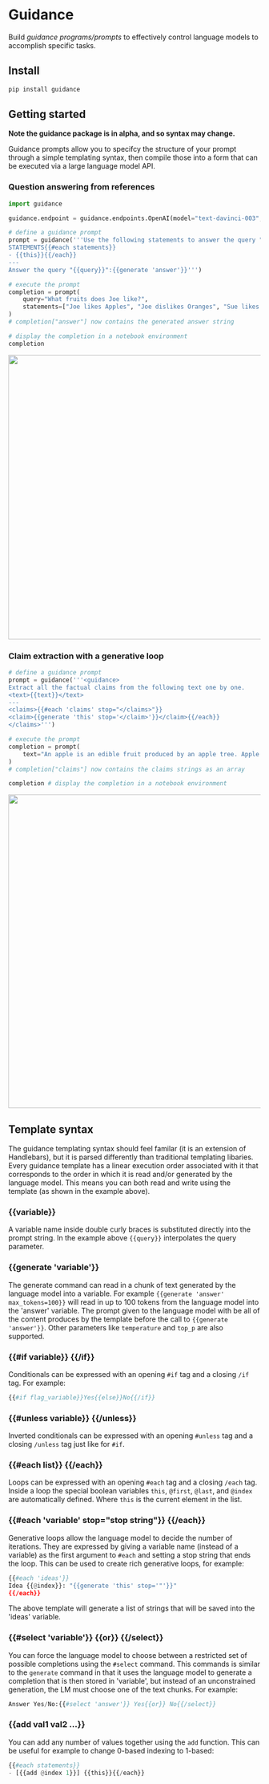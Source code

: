# Guidance

Build *guidance programs/prompts* to effectively control language models to accomplish specific tasks. 

## Install

```python
pip install guidance
```

## Getting started

**Note the guidance package is in alpha, and so syntax may change.**

Guidance prompts allow you to specifcy the structure of your prompt through a simple templating syntax, then compile those into a form that can be executed via a large language model API. 

### Question answering from references
```python
import guidance

guidance.endpoint = guidance.endpoints.OpenAI(model="text-davinci-003", token=TOKEN)

# define a guidance prompt
prompt = guidance('''Use the following statements to answer the query "{{query}}".
STATEMENTS{{#each statements}}
- {{this}}{{/each}}
---
Answer the query "{{query}}":{{generate 'answer'}}''')

# execute the prompt
completion = prompt(
    query="What fruits does Joe like?",
    statements=["Joe likes Apples", "Joe dislikes Oranges", "Sue likes Bananas"]
)
# completion["answer"] now contains the generated answer string

# display the completion in a notebook environment
completion
```
<img width="567" src="https://raw.githubusercontent.com/slundberg/guidance/master/docs/artwork/demo_output.png" />

### Claim extraction with a generative loop
```python
# define a guidance prompt
prompt = guidance('''<guidance>
Extract all the factual claims from the following text one by one.
<text>{{text}}</text>
---
<claims>{{#each 'claims' stop="</claims>"}}
<claim>{{generate 'this' stop='</claim>'}}</claim>{{/each}}
</claims>''')

# execute the prompt
completion = prompt(
    text="An apple is an edible fruit produced by an apple tree. Apple trees are cultivated worldwide and are the most widely grown species in the genus Malus. "
)
# completion["claims"] now contains the claims strings as an array

completion # display the completion in a notebook environment
```
<img width="625" src="https://raw.githubusercontent.com/slundberg/guidance/master/docs/artwork/gen_loop_demo.png" />


## Template syntax

The guidance templating syntax should feel familar (it is an extension of Handlebars), but it is parsed differently than traditional templating libaries. Every guidance template has a linear execution order associated with it that corresponds to the order in which it is read and/or generated by the language model. This means you can both read and write using the template (as shown in the example above).

### {{variable}}
A variable name inside double curly braces is substituted directly into the prompt string. In the example above `{{query}}` interpolates the query parameter.

### {{generate 'variable'}}
The generate command can read in a chunk of text generated by the language model into a variable. For example `{{generate 'answer' max_tokens=100}}` will read in up to 100 tokens from the language model into the 'answer' variable. The prompt given to the language model with be all of the content produces by the template before the call to `{{generate 'answer'}}`. Other parameters like `temperature` and `top_p` are also supported.

### {{#if variable}} {{/if}}
Conditionals can be expressed with an opening `#if` tag and a closing `/if` tag. For example:
```python
{{#if flag_variable}}Yes{{else}}No{{/if}}
```

### {{#unless variable}} {{/unless}}
Inverted conditionals can be expressed with an opening `#unless` tag and a closing `/unless` tag just like for `#if`.

### {{#each list}} {{/each}}
Loops can be expressed with an opening `#each` tag and a closing `/each` tag. Inside a loop the special boolean variables `this`, `@first`, `@last`, and `@index` are automatically defined. Where `this` is the current element in the list.

### {{#each 'variable' stop="stop string"}} {{/each}}
Generative loops allow the language model to decide the number of iterations. They are expressed by giving a variable name (instead of a variable) as the first argument to `#each` and setting a stop string that ends the loop. This can be used to create rich generative loops, for example:
```python
{{#each 'ideas'}}
Idea {{@index}}: "{{generate 'this' stop='"'}}"
{{/each}}
```
The above template will generate a list of strings that will be saved into the 'ideas' variable.

### {{#select 'variable'}} {{or}} {{/select}}
You can force the language model to choose between a restricted set of possible completions using the `#select` command. This commands is similar to the `generate` command in that it uses the language model to generate a completion that is then stored in 'variable', but instead of an unconstrained generation, the LM must choose one of the text chunks. For example:
```python
Answer Yes/No:{{#select 'answer'}} Yes{{or}} No{{/select}}
```

### {{add val1 val2 ...}}
You can add any number of values together using the `add` function. This can be useful for example to change 0-based indexing to 1-based:
```python
{{#each statements}}
- [{{add @index 1}}] {{this}}{{/each}}
```